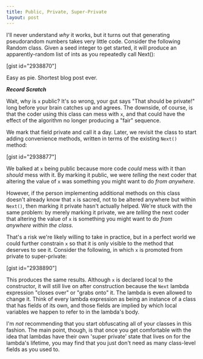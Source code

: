 ```yaml
---
title: Public, Private, Super-Private
layout: post
---
```


I'll never understand <em>why</em> it works, but it turns out that generating pseudorandom numbers takes very little code. Consider the following Random class. Given a seed integer to get started, it will produce an apparently-random list of ints as you repeatedly call Next():<!--more-->

[gist id="2938870"]

Easy as pie. Shortest blog post ever.

<strong>*Record Scratch*</strong>

Wait, why is <code>x</code> public? It's so wrong, your gut says "That should be private!" long before your brain catches up and agrees. The downside, of course, is that the coder using this class can mess with <code>x</code>, and that could have the effect of the algorithm no longer producing a "fair" sequence.

We mark that field private and call it a day. Later, we revisit the class to start adding convenience methods, written in terms of the existing <code>Next()</code> method:

[gist id="2938877"]

We balked at <code>x</code> being public because more code <em>could</em> mess with it than <em>should</em> mess with it. By marking it public, we were <em>telling</em> the next coder that altering the value of <code>x</code> was something you might want to do <em>from anywhere</em>.

However, if the person implementing additional methods on this class doesn't already know that <code>x</code> is sacred, not to be altered anywhere but within <code>Next()</code>, then marking it private hasn't actually helped. We're stuck with the same problem: by merely marking it private, we are <em>telling</em> the next coder that altering the value of <code>x</code> is something you might want to do <em>from anywhere within the class</em>.

That's a risk we're likely willing to take in practice, but in a perfect world we could further constrain <code>x</code> so that it is only visible to the method that deserves to see it. Consider the following, in which <code>x</code> is promoted from private to super-private:

[gist id="2938890"]

This produces the same results. Although <code>x</code> is declared local to the constructor, it will still live on after construction because the <code>Next</code> lambda expression "closes over" or "grabs onto" it. The lambda is even allowed to change it. Think of every lambda expression as being an instance of a class that has fields of its own, and those fields are implied by which local variables we happen to refer to in the lambda's body.

I'm <em>not</em> recommending that you start obfuscating all of your classes in this fashion. The main point, though, is that once you get comfortable with the idea that lambdas have their own 'super private' state that lives on for the lambda's lifetime, you may find that you just don't need as many class-level fields as you used to.